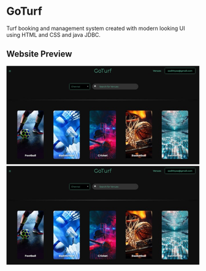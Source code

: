# GoTurf
Turf booking and management system created with modern looking UI using HTML and CSS and java JDBC.
## Website Preview

![Home Page](https://github.com/Aadithyaa-Ravishankar/GoTurf/blob/main/images/Picture%201.jpg)
![Home Page](https://github.com/Aadithyaa-Ravishankar/GoTurf/blob/main/images/Picture%201.jpg)



